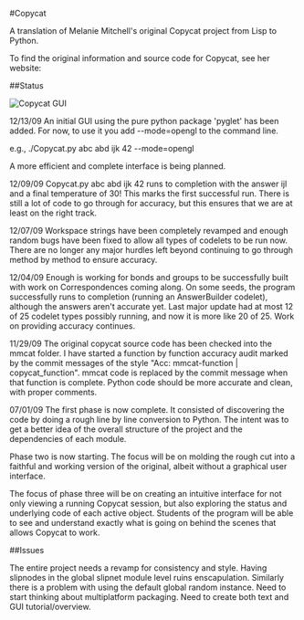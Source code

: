 #Copycat


A translation of Melanie Mitchell's original Copycat project from Lisp to
Python.

To find the original information and source code for Copycat, see her
website: [](http://web.cecs.pdx.edu/~mm/)

##Status

![Copycat GUI](http://imgur.com/ixYe9.png)

12/13/09
An initial GUI using the pure python package 'pyglet' has been added.
For now, to use it you add --mode=opengl to the command line.

e.g., ./Copycat.py abc abd ijk 42 --mode=opengl

A more efficient and complete interface is being planned.

12/09/09
Copycat.py abc abd ijk 42 runs to completion with the answer ijl and a
final temperature of 30! This marks the first successful run. There is
still a lot of code to go through for accuracy, but this ensures that
we are at least on the right track.

12/07/09
Workspace strings have been completely revamped and enough random bugs
have been fixed to allow all types of codelets to be run now. There are
no longer any major hurdles left beyond continuing to go through method
by method to ensure accuracy.

12/04/09
Enough is working for bonds and groups to be successfully built with work
on Correspondences coming along. On some seeds, the program successfully
runs to completion (running an AnswerBuilder codelet), although the
answers aren't accurate yet. Last major update had at most 12 of 25
codelet types possibly running, and now it is more like 20 of 25. Work
on providing accuracy continues.

11/29/09
The original copycat source code has been checked into the mmcat folder.
I have started a function by function accuracy audit marked by the commit
messages of the style "Acc: mmcat-function | copycat_function". mmcat code
is replaced by the commit message when that function is complete. Python
code should be more accurate and clean, with proper comments. 

07/01/09
The first phase is now complete.  It consisted of discovering the code
by doing a rough line by line conversion to Python.  The intent was to get
a better idea of the overall structure of the project and the dependencies
of each module.

Phase two is now starting. The focus will be on molding the rough cut into
a faithful and working version of the original, albeit without a graphical
user interface.

The focus of phase three will be on creating an intuitive interface for not
only viewing a running Copycat session, but also exploring the status and
underlying code of each active object. Students of the program will be able
to see and understand exactly what is going on behind the scenes that allows
Copycat to work.

##Issues

The entire project needs a revamp for consistency and style.
Having slipnodes in the global slipnet module level ruins enscapulation.
Similarly there is a problem with using the default global random instance.
Need to start thinking about multiplatform packaging.
Need to create both text and GUI tutorial/overview.
